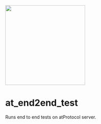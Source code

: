 <img width=250px src="https://atsign.dev/assets/img/atPlatform_logo_gray.svg?sanitize=true">

# at_end2end_test

Runs end to end tests on atProtocol server.